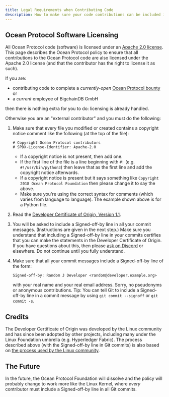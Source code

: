 ```yaml
---
title: Legal Requirements when Contributing Code
description: How to make sure your code contributions can be included in the Ocean Protocol codebase.
---
```


## Ocean Protocol Software Licensing

All Ocean Protocol code (software) is licensed under an [Apache 2.0 license](https://www.apache.org/licenses/LICENSE-2.0.html). This page describes the Ocean Protocol policy to ensure that all contributions to the Ocean Protocol code are also licensed under the Apache 2.0 license (and that the contributor has the right to license it as such).

If you are:

- contributing code to complete a _currently-open_ [Ocean Protocol bounty](https://gitcoin.co/explorer?network=mainnet&idx_status=open&keywords=oceanprotocol&order_by=-web3_created&org=oceanprotocol) or
- a _current_ employee of BigchainDB GmbH

then there is nothing extra for you to do: licensing is already handled.

Otherwise you are an "external contributor" and you must do the following:

1. Make sure that every file you modified or created contains a copyright notice comment like the following (at the top of the file):

   ```text
   # Copyright Ocean Protocol contributors
   # SPDX-License-Identifier: Apache-2.0
   ```

   - If a copyright notice is not present, then add one.
   - If the first line of the file is a line beginning with `#!` (e.g. `#!/usr/bin/python3`) then leave that as the first line and add the copyright notice afterwards.
   - If a copyright notice is present but it says something like `Copyright 2018 Ocean Protocol Foundation` then please change it to say the above.
   - Make sure you're using the correct syntax for comments (which varies from language to language). The example shown above is for a Python file.

1. Read the [Developer Certificate of Origin, Version 1.1](https://developercertificate.org/).
1. You will be asked to include a Signed-off-by line in all your commit messages. (Instructions are given in the next step.) Make sure you understand that including a Signed-off-by line in your commits certifies that you can make the statements in the Developer Certificate of Origin. If you have questions about this, then please [ask on Discord](https://discord.gg/TnXjkR5) or elsewhere. Do not continue until you fully understand.
1. Make sure that all your commit messages include a Signed-off-by line of the form:

   ```text
   Signed-off-by: Random J Developer <random@developer.example.org>
   ```

   with your real name and your real email address. Sorry, no pseudonyms or anonymous contributions. Tip: You can tell Git to include a Signed-off-by line in a commit message by using `git commit --signoff` or `git commit -s`.

## Credits

The Developer Certificate of Origin was developed by the Linux community and has since been adopted by other projects, including many under the Linux Foundation umbrella (e.g. Hyperledger Fabric).
The process described above (with the Signed-off-by line in Git commits) is also based on [the process used by the Linux community](https://github.com/torvalds/linux/blob/master/Documentation/process/submitting-patches.rst#11-sign-your-work---the-developers-certificate-of-origin).

## The Future

In the future, the Ocean Protocol Foundation will dissolve and the policy will probably change to work more like the Linux Kernel, where _every_ contributor must include a Signed-off-by line in all Git commits.

